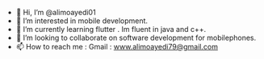 - 👋 Hi, I’m @alimoayedi01
- 👀 I’m interested in mobile development.
- 🌱 I’m currently learning flutter . Im fluent in java and c++.
- 💞️ I’m looking to collaborate on software development for mobilephones.
- 📫 How to reach me : Gmail : www.alimoayedi79@gmail.com


<!---
alimoayedi01/alimoayedi01 is a ✨ special ✨ repository because its `README.md` (this file) appears on your GitHub profile.
You can click the Preview link to take a look at your changes.
--->
